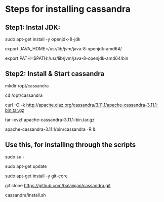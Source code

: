 # Steps for installing cassandra

## Step1: Instal JDK:

sudo apt-get install -y openjdk-8-jdk

export JAVA_HOME=/usr/lib/jvm/java-8-openjdk-amd64/

export PATH=$PATH:/usr/lib/jvm/java-8-openjdk-amd64/bin

## Step2: Install & Start cassandra

mkdir /opt/cassandra

cd /opt/cassandra

curl -O -k http://apache.claz.org/cassandra/3.11.1/apache-cassandra-3.11.1-bin.tar.gz

tar -xvzf apache-cassandra-3.11.1-bin.tar.gz

apache-cassandra-3.11.1/bin/cassandra -R &


## Use this, for installing through the scripts
sudo su -

sudo apt-get update

sudo apt-get install -y git-core

git clone https://github.com/balajigan/cassandra.git

cassandra/install.sh
